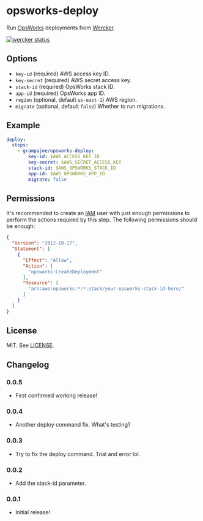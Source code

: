 # opsworks-deploy

Run [OpsWorks](http://aws.amazon.com/opsworks/) deployments from
[Wercker](http://wercker.com/).

[![wercker status](https://app.wercker.com/status/be44f2d6fed2b831a4e260b61611191a/s/master "wercker status")](https://app.wercker.com/project/bykey/be44f2d6fed2b831a4e260b61611191a)

## Options

- `key-id` (required) AWS access key ID.
- `key-secret` (required) AWS secret access key.
- `stack-id` (required) OpsWorks stack ID.
- `app-id` (required) OpsWorks app ID.
- `region` (optional, default `us-east-1`) AWS region.
- `migrate` (optional, default `false`) Whether to run migrations.

## Example

```yaml
deploy:
  steps:
    - grampajoe/opsworks-deploy:
        key-id: $AWS_ACCESS_KEY_ID
        key-secret: $AWS_SECRET_ACCESS_KEY
        stack-id: $AWS_OPSWORKS_STACK_ID
        app-id: $AWS_OPSWORKS_APP_ID
        migrate: false
```

## Permissions

It's recommended to create an [IAM](http://aws.amazon.com/iam/) user with
just enough permissions to perform the actions required by this step. The
following permissions should be enough:

```json
{
  "Version": "2012-10-17",
  "Statement": [
    {
      "Effect": "Allow",
      "Action": [
        "opsworks:CreateDeployment"
      ],
      "Resource": [
        "arn:aws:opsworks:*:*:stack/your-opsworks-stack-id-here/"
      ]
    }
  ]
}
```

## License

MIT. See [LICENSE](LICENSE).

## Changelog

### 0.0.5

- First confirmed working release!

### 0.0.4

- Another deploy command fix. What's testing?

### 0.0.3

- Try to fix the deploy command. Trial and error lol.

### 0.0.2

- Add the stack-id parameter.

### 0.0.1

- Initial release!
